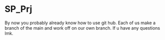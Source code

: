 # SP_Prj
By now you probably already know how to use git hub. Each of us make a branch of the main and work off on our own branch. If u have any questions lmk.